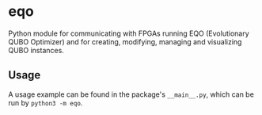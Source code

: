 # eqo

Python module for communicating with FPGAs running EQO (Evolutionary QUBO Optimizer) and for creating, modifying, managing and visualizing QUBO instances.

## Usage

A usage example can be found in the package's `__main__.py`, which can be run by `python3 -m eqo`.
